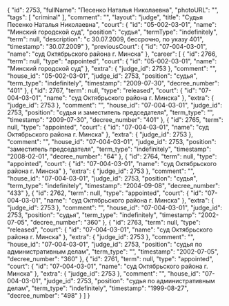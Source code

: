{
    "id": 2753,
    "fullName": "Песенко Наталья Николаевна",
    "photoURL": "",
    "tags": [
        "criminal"
    ],
    "comment": "",
    "layout": "judge",
    "title": "Судья Песенко Наталья Николаевна",
    "court": {
        "id": "05-002-03-01",
        "name": "Минский городской суд",
        "position": "судья",
        "termType": "indefinitely",
        "term": null,
        "description": "c 30.07.2009, бессрочно, по указу 401",
        "timestamp": "30.07.2009"
    },
    "previousCourt": {
        "id": "07-004-03-01",
        "name": "суд Октябрьского района г. Минска"
    },
    "career": [
        {
            "id": 2766,
            "term": null,
            "type": "appointed",
            "court": {
                "id": "05-002-03-01",
                "name": "Минский городской суд"
            },
            "extra": {
                "judge_id": 2753
            },
            "comment": "",
            "house_id": "05-002-03-01",
            "judge_id": 2753,
            "position": "судья",
            "term_type": "indefinitely",
            "timestamp": "2009-07-30",
            "decree_number": "401"
        },
        {
            "id": 2767,
            "term": null,
            "type": "released",
            "court": {
                "id": "07-004-03-01",
                "name": "суд Октябрьского района г. Минска"
            },
            "extra": {
                "judge_id": 2753
            },
            "comment": "",
            "house_id": "07-004-03-01",
            "judge_id": 2753,
            "position": "судья и заместитель председателя",
            "term_type": "",
            "timestamp": "2009-07-30",
            "decree_number": "401"
        },
        {
            "id": 2765,
            "term": null,
            "type": "appointed",
            "court": {
                "id": "07-004-03-01",
                "name": "суд Октябрьского района г. Минска"
            },
            "extra": {
                "judge_id": 2753
            },
            "comment": "",
            "house_id": "07-004-03-01",
            "judge_id": 2753,
            "position": "заместитель председателя",
            "term_type": "indefinitely",
            "timestamp": "2008-02-01",
            "decree_number": "64"
        },
        {
            "id": 2764,
            "term": null,
            "type": "appointed",
            "court": {
                "id": "07-004-03-01",
                "name": "суд Октябрьского района г. Минска"
            },
            "extra": {
                "judge_id": 2753
            },
            "comment": "",
            "house_id": "07-004-03-01",
            "judge_id": 2753,
            "position": "судья",
            "term_type": "indefinitely",
            "timestamp": "2004-09-08",
            "decree_number": "433"
        },
        {
            "id": 2762,
            "term": null,
            "type": "appointed",
            "court": {
                "id": "07-004-03-01",
                "name": "суд Октябрьского района г. Минска"
            },
            "extra": {
                "judge_id": 2753
            },
            "comment": "",
            "house_id": "07-004-03-01",
            "judge_id": 2753,
            "position": "судья",
            "term_type": "indefinitely",
            "timestamp": "2002-07-05",
            "decree_number": "360"
        },
        {
            "id": 2763,
            "term": null,
            "type": "released",
            "court": {
                "id": "07-004-03-01",
                "name": "суд Октябрьского района г. Минска"
            },
            "extra": {
                "judge_id": 2753
            },
            "comment": "",
            "house_id": "07-004-03-01",
            "judge_id": 2753,
            "position": "судья по административным делам",
            "term_type": "",
            "timestamp": "2002-07-05",
            "decree_number": "360"
        },
        {
            "id": 2761,
            "term": null,
            "type": "appointed",
            "court": {
                "id": "07-004-03-01",
                "name": "суд Октябрьского района г. Минска"
            },
            "extra": {
                "judge_id": 2753
            },
            "comment": "",
            "house_id": "07-004-03-01",
            "judge_id": 2753,
            "position": "судья по административным делам",
            "term_type": "indefinitely",
            "timestamp": "1999-08-27",
            "decree_number": "498"
        }
    ]
}